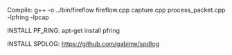 Compile: 
g++ -o ../bin/fireflow fireflow.cpp capture.cpp process_packet.cpp -lpfring -lpcap

INSTALL PF_RING:
apt-get install pfring

INSTALL SPDLOG:
https://github.com/gabime/spdlog
